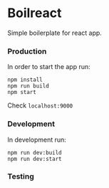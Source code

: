 # Boilreact

Simple boilerplate for react app.

### Production

In order to start the app run:

    npm install
    npm run build
    npm start

Check `localhost:9000`

### Development

In development run:

    npm run dev:build
    npm run dev:start

### Testing



